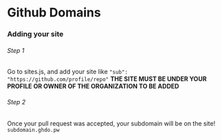 # Github Domains

### Adding your site

###### Step 1

Go to sites.js, and add your site like `"sub": "https://github.com/profile/repo"` **THE SITE MUST BE UNDER YOUR PROFILE OR OWNER OF THE ORGANIZATION TO BE ADDED**

###### Step 2

Once your pull request was accepted, your subdomain will be on the site! `subdomain.ghdo.pw`
